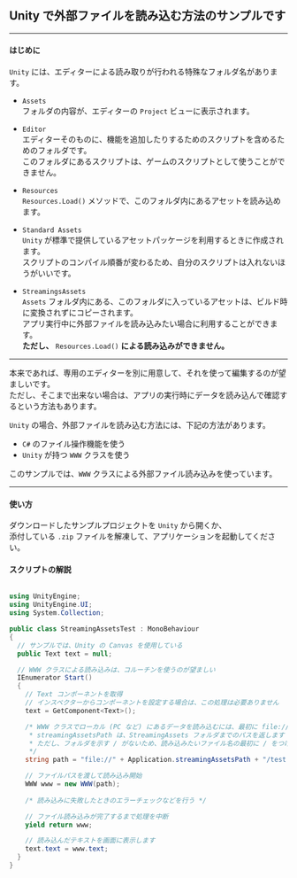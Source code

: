 
## Unity で外部ファイルを読み込む方法のサンプルです

---

#### はじめに

`Unity` には、エディターによる読み取りが行われる特殊なフォルダ名があります。

* `Assets`  
フォルダの内容が、エディターの `Project` ビューに表示されます。

* `Editor`  
エディターそのものに、機能を追加したりするためのスクリプトを含めるためのフォルダです。  
このフォルダにあるスクリプトは、ゲームのスクリプトとして使うことができません。

* `Resources`  
`Resources.Load()` メソッドで、このフォルダ内にあるアセットを読み込めます。

* `Standard Assets`  
`Unity` が標準で提供しているアセットパッケージを利用するときに作成されます。  
スクリプトのコンパイル順番が変わるため、自分のスクリプトは入れないほうがいいです。

* `StreamingsAssets`  
`Assets` フォルダ内にある、このフォルダに入っているアセットは、ビルド時に変換されずにコピーされます。  
アプリ実行中に外部ファイルを読み込みたい場合に利用することができます。  
**ただし、** `Resources.Load()` **による読み込みができません。**

---

本来であれば、専用のエディターを別に用意して、それを使って編集するのが望ましいです。  
ただし、そこまで出来ない場合は、アプリの実行時にデータを読み込んで確認するという方法もあります。

`Unity` の場合、外部ファイルを読み込む方法には、下記の方法があります。

* `C#` のファイル操作機能を使う
* `Unity` が持つ `WWW` クラスを使う

このサンプルでは、`WWW` クラスによる外部ファイル読み込みを使っています。

---

#### 使い方

ダウンロードしたサンプルプロジェクトを `Unity` から開くか、  
添付している `.zip` ファイルを解凍して、アプリケーションを起動してください。

#### スクリプトの解説

~~~C#

using UnityEngine;
using UnityEngine.UI;
using System.Collection;

public class StreamingAssetsTest : MonoBehaviour
{
  // サンプルでは、Unity の Canvas を使用している
  public Text text = null;

  // WWW クラスによる読み込みは、コルーチンを使うのが望ましい
  IEnumerator Start()
  {
    // Text コンポーネントを取得
    // インスペクターからコンポーネントを設定する場合は、この処理は必要ありません
    text = GetComponent<Text>();

    /* WWW クラスでローカル (PC など) にあるデータを読み込むには、最初に file:// をつけます
     * streamingAssetsPath は、StreamingAssets フォルダまでのパスを返します
     * ただし、フォルダを示す / がないため、読み込みたいファイル名の最初に / をつけます
     */
    string path = "file://" + Application.streamingAssetsPath + "/test.txt";

    // ファイルパスを渡して読み込み開始
    WWW www = new WWW(path);
  
    /* 読み込みに失敗したときのエラーチェックなどを行う */

    // ファイル読み込みが完了するまで処理を中断
    yield return www;

    // 読み込んだテキストを画面に表示します
    text.text = www.text;
  }
}

~~~
